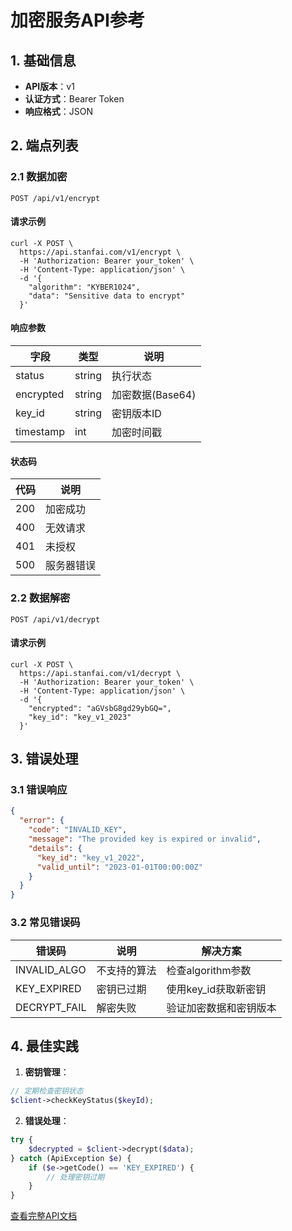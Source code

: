# 加密服务API参考

## 1. 基础信息
- **API版本**：v1
- **认证方式**：Bearer Token
- **响应格式**：JSON

## 2. 端点列表

### 2.1 数据加密
`POST /api/v1/encrypt`

#### 请求示例
```curl
curl -X POST \
  https://api.stanfai.com/v1/encrypt \
  -H 'Authorization: Bearer your_token' \
  -H 'Content-Type: application/json' \
  -d '{
    "algorithm": "KYBER1024",
    "data": "Sensitive data to encrypt"
  }'
```

#### 响应参数
| 字段 | 类型 | 说明 |
|------|------|------|
| status | string | 执行状态 |
| encrypted | string | 加密数据(Base64) |
| key_id | string | 密钥版本ID |
| timestamp | int | 加密时间戳 |

#### 状态码
| 代码 | 说明 |
|------|------|
| 200 | 加密成功 |
| 400 | 无效请求 |
| 401 | 未授权 |
| 500 | 服务器错误 |

### 2.2 数据解密
`POST /api/v1/decrypt`

#### 请求示例
```curl
curl -X POST \
  https://api.stanfai.com/v1/decrypt \
  -H 'Authorization: Bearer your_token' \
  -H 'Content-Type: application/json' \
  -d '{
    "encrypted": "aGVsbG8gd29ybGQ=",
    "key_id": "key_v1_2023"
  }'
```

## 3. 错误处理

### 3.1 错误响应
```json
{
  "error": {
    "code": "INVALID_KEY",
    "message": "The provided key is expired or invalid",
    "details": {
      "key_id": "key_v1_2022",
      "valid_until": "2023-01-01T00:00:00Z"
    }
  }
}
```

### 3.2 常见错误码
| 错误码 | 说明 | 解决方案 |
|--------|------|----------|
| INVALID_ALGO | 不支持的算法 | 检查algorithm参数 |
| KEY_EXPIRED | 密钥已过期 | 使用key_id获取新密钥 |
| DECRYPT_FAIL | 解密失败 | 验证加密数据和密钥版本 |

## 4. 最佳实践

1. **密钥管理**：
```php
// 定期检查密钥状态
$client->checkKeyStatus($keyId);
```

2. **错误处理**：
```php
try {
    $decrypted = $client->decrypt($data);
} catch (ApiException $e) {
    if ($e->getCode() == 'KEY_EXPIRED') {
        // 处理密钥过期
    }
}
```

[查看完整API文档](../api.md)